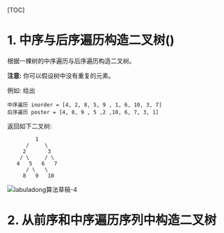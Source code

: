 [TOC]

# 1. 中序与后序遍历构造二叉树()



根据一棵树的中序遍历与后序遍历构造二叉树。

**注意:**
你可以假设树中没有重复的元素。



例如: 给出

```
中序遍历 inorder = [4, 2, 8, 5, 9 , 1, 6, 10, 3, 7]
后序遍历 poster = [4, 8, 9 , 5 ,2 ,10, 6, 7, 3, 1]
```

返回如下二叉树:

```
         1
      /     \
     2       3
    / \     / \
   4   5   6   7
      / \   \
     8   9   10
```





![labuladong算法草稿-4](http://image.ypenn.cn/labuladong%E7%AE%97%E6%B3%95%E8%8D%89%E7%A8%BF-4.jpg?typora_img)







# 2. 从前序和中序遍历序列中构造二叉树



